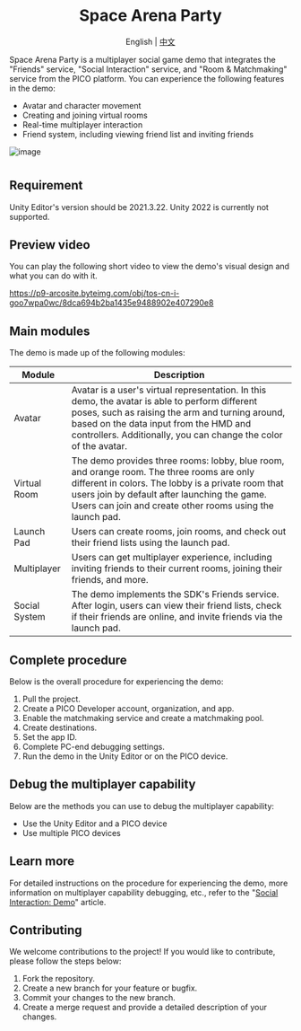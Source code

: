 <h1 align="center">
<span>Space Arena Party</span>
</h1>
<p align="center">
    English | <a href="./README-CN.md">中文</a>
</p>

Space Arena Party is a multiplayer social game demo that integrates the "Friends" service, "Social Interaction" service, and "Room & Matchmaking" service from the PICO platform. You can experience the following features in the demo:

- Avatar and character movement
- Creating and joining virtual rooms
- Real-time multiplayer interaction
- Friend system, including viewing friend list and inviting friends

![image](https://github.com/Pico-Developer/PlatformSamples-Unity-SpaceArenaParty/assets/110143438/d2239b63-e0e7-4a67-9d2b-0cdb3bde2c3f)<h1 align="center">

## Requirement

Unity Editor's version should be 2021.3.22. Unity 2022 is currently not supported.

## Preview video

You can play the following short video to view the demo's visual design and what you can do with it.

https://p9-arcosite.byteimg.com/obj/tos-cn-i-goo7wpa0wc/8dca694b2ba1435e9488902e407290e8

## Main modules

The demo is made up of the following modules:

| Module | Description |
|---|---|
| Avatar | Avatar is a user's virtual representation. In this demo, the avatar is able to perform different poses, such as raising the arm and turning around, based on the data input from the HMD and controllers. Additionally, you can change the color of the avatar. |
| Virtual Room | The demo provides three rooms: lobby, blue room, and orange room. The three rooms are only different in colors. The lobby is a private room that users join by default after launching the game. Users can join and create other rooms using the launch pad. |
| Launch Pad | Users can create rooms, join rooms, and check out their friend lists using the launch pad. |
| Multiplayer | Users can get multiplayer experience, including inviting friends to their current rooms, joining their friends, and more. |
| Social System | The demo implements the SDK's Friends service. After login, users can view their friend lists, check if their friends are online, and invite friends via the launch pad. |

## Complete procedure

Below is the overall procedure for experiencing the demo:
1. Pull the project.
2. Create a PICO Developer account, organization, and app.
3. Enable the matchmaking service and create a matchmaking pool.
4. Create destinations.
5. Set the app ID.
6. Complete PC-end debugging settings.
7. Run the demo in the Unity Editor or on the PICO device.

## Debug the multiplayer capability

Below are the methods you can use to debug the multiplayer capability:
- Use the Unity Editor and a PICO device
- Use multiple PICO devices

## Learn more

For detailed instructions on the procedure for experiencing the demo, more information on multiplayer capability debugging, etc., refer to the "[Social Interaction: Demo](https://developer-global.pico-interactive.com/document/unity/social-interaction-demo/)" article.

## Contributing
We welcome contributions to the project! If you would like to contribute, please follow the steps below:
1. Fork the repository.
2. Create a new branch for your feature or bugfix.
3. Commit your changes to the new branch.
4. Create a merge request and provide a detailed description of your changes.
